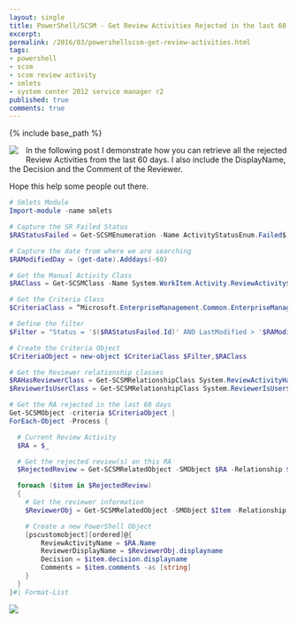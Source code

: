 ```yaml
---
layout: single
title: PowerShell/SCSM - Get Review Activities Rejected in the last 60 days
excerpt: 
permalink: /2016/03/powershellscsm-get-review-activities.html
tags: 
- powershell
- scsm
- scsm review activity
- smlets
- system center 2012 service manager r2
published: true
comments: true
---
```

{% include base_path %}

<img imageanchor="1" style="clear: left; float: left; margin-bottom: 1em; margin-right: 1em;" border="0" src="{{ base_path }}/images/2016/20160310_PowerShellSCSM_-_Get_Review_Activities_Rejected_in_the_last_60_days/SCSM_128x128x32__1472339523__-128x128.png" /> In the following post I demonstrate how you can retrieve all the rejected Review Activities from the last 60 days. I also include the DisplayName, the Decision and the Comment of the Reviewer.

Hope this help some people out there.

```powershell
# Smlets Module
Import-module -name smlets

# Capture the SR Failed Status
$RAStatusFailed = Get-SCSMEnumeration -Name ActivityStatusEnum.Failed$

# Capture the date from where we are searching
$RAModifiedDay = (get-date).Adddays(-60)

# Get the Manual Activity Class
$RAClass = Get-SCSMClass -Name System.WorkItem.Activity.ReviewActivity$

# Get the Criteria Class
$CriteriaClass = “Microsoft.EnterpriseManagement.Common.EnterpriseManagementObjectCriteria”

# Define the filter
$Filter = "Status = '$($RAStatusFailed.Id)' AND LastModified > '$RAModifiedDay'"

# Create the Criteria Object
$CriteriaObject = new-object $CriteriaClass $Filter,$RAClass

# Get the Reviewer relationship classes
$RAHasReviewerClass = Get-SCSMRelationshipClass System.ReviewActivityHasReviewer$
$ReviewerIsUserClass = Get-SCSMRelationshipClass System.ReviewerIsUser$

# Get the RA rejected in the last 60 days
Get-SCSMObject -criteria $CriteriaObject |
ForEach-Object -Process {

  # Current Review Activity
  $RA = $_

  # Get the rejected review(s) on this RA
  $RejectedReview = Get-SCSMRelatedObject -SMObject $RA -Relationship $RAHasReviewerClass | Where {$_.decision.displayname -eq 'Rejected'}

  foreach ($item in $RejectedReview)
  {
    # Get the reviewer information
    $ReviewerObj = Get-SCSMRelatedObject -SMObject $Item -Relationship $ReviewerIsUserClass

    # Create a new PowerShell Object
    [pscustomobject][ordered]@{
        ReviewActivityName = $RA.Name
        ReviewerDisplayName = $ReviewerObj.displayname
        Decision = $item.decision.displayname
        Comments = $item.comments -as [string]
    }
  }
}#| Format-List
```

<img border="0" src="{{ base_path }}/images/2016/20160310_PowerShellSCSM_-_Get_Review_Activities_Rejected_in_the_last_60_days/SCSM-RA_Rejected_Last60Days__1508608342__-772x397.png" />